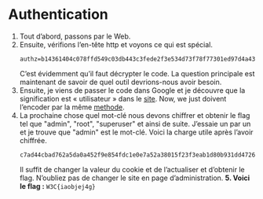 # Authentication

1. Tout d’abord, passons par le Web.
2. Ensuite, vérifions l’en-tête http et voyons ce qui est spécial.
    ```     
    authz=b14361404c078ffd549c03db443c3fede2f3e534d73f78f77301ed97d4a436a9fd9db05ee8b325c0ad36438b43fec8510c204fc1c1edb21d0941c00e9e2c1ce2
    ```
    C’est évidemment qu’il faut décrypter le code. La question principale est maintenant de savoir de quel outil devrions-nous avoir besoin.
3. Ensuite, je viens de passer le code dans Google et je découvre que la signification est « utilisateur » dans le [site](https://hashtoolkit.com/reverse-sha512-hash/b14361404c078ffd549c03db443c3fede2f3e534d73f78f77301ed97d4a436a9fd9db05ee8b325c0ad36438b43fec8510c204fc1c1edb21d0941c00e9e2c1ce2). Now, we just doivent l’encoder par la même [methode](https://emn178.github.io/online-tools/sha512.html). 
4. La prochaine chose quel mot-clé nous devons chiffrer et obtenir le flag tel que "admin", "root", "superuser" et ainsi de suite. J’essaie un par un et je trouve que "admin" est le mot-clé. Voici la charge utile après l’avoir chiffrée. 
    ```
    c7ad44cbad762a5da0a452f9e854fdc1e0e7a52a38015f23f3eab1d80b931dd472634dfac71cd34ebc35d16ab7fb8a90c81f975113d6c7538dc69dd8de9077ec
    ```
    Il suffit de changer la valeur du cookie et de l’actualiser et d’obtenir le flag. N’oubliez pas de changer le site en page d’administration.
**5. Voici le flag :** `W3C{iaobjej4g}`
